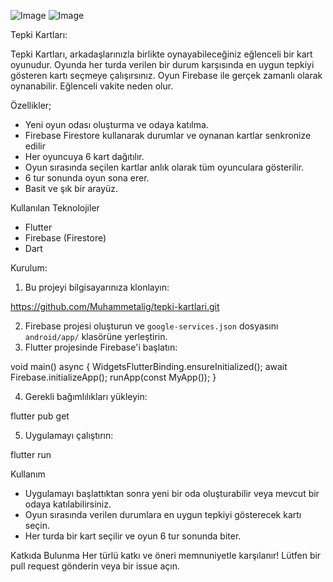 ![Image](https://github.com/user-attachments/assets/37648c13-7264-4514-ad91-2ba8b04f0b76) ![Image](https://github.com/user-attachments/assets/7385ad21-1781-4655-8047-eb99986be924)


Tepki Kartları:

Tepki Kartları, arkadaşlarınızla birlikte oynayabileceğiniz eğlenceli bir kart oyunudur. Oyunda her turda verilen bir durum karşısında en uygun tepkiyi gösteren kartı seçmeye çalışırsınız. Oyun Firebase ile gerçek zamanlı olarak oynanabilir. Eğlenceli vakite neden olur.

Özellikler;
- Yeni oyun odası oluşturma ve odaya katılma.
- Firebase Firestore kullanarak durumlar ve oynanan kartlar senkronize edilir
- Her oyuncuya 6 kart dağıtılır.
- Oyun sırasında seçilen kartlar anlık olarak tüm oyunculara gösterilir.
- 6 tur sonunda oyun sona erer.
- Basit ve şık bir arayüz.

Kullanılan Teknolojiler
- Flutter
- Firebase (Firestore)
- Dart

Kurulum:
1. Bu projeyi bilgisayarınıza klonlayın:

https://github.com/Muhammetalig/tepki-kartlari.git

2. Firebase projesi oluşturun ve `google-services.json` dosyasını `android/app/` klasörüne yerleştirin.
3. Flutter projesinde Firebase'i başlatın:

void main() async {
  WidgetsFlutterBinding.ensureInitialized();
  await Firebase.initializeApp();
  runApp(const MyApp());
}

4. Gerekli bağımlılıkları yükleyin:

flutter pub get

5. Uygulamayı çalıştırın:

flutter run


Kullanım
- Uygulamayı başlattıktan sonra yeni bir oda oluşturabilir veya mevcut bir odaya katılabilirsiniz.
- Oyun sırasında verilen durumlara en uygun tepkiyi gösterecek kartı seçin.
- Her turda bir kart seçilir ve oyun 6 tur sonunda biter.

Katkıda Bulunma
Her türlü katkı ve öneri memnuniyetle karşılanır! Lütfen bir pull request gönderin veya bir issue açın.



